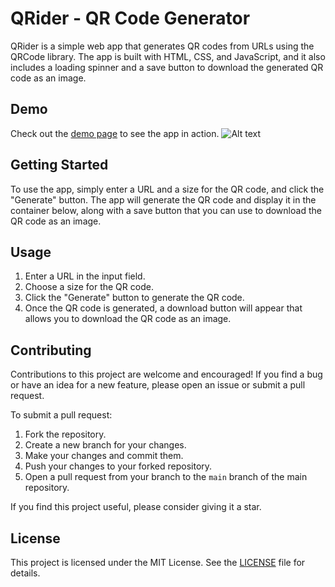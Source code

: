 # QRider - QR Code Generator

QRider is a simple web app that generates QR codes from URLs using the QRCode library. The app is built with HTML, CSS, and JavaScript, and it also includes a loading spinner and a save button to download the generated QR code as an image.

## Demo

Check out the [demo page](https://vishal-dcode.github.io/QRider-qrCodeGenerator/) to see the app in action.
![Alt text](https://i.ibb.co/sKwJjPJ/QRider-preview.png)

## Getting Started

To use the app, simply enter a URL and a size for the QR code, and click the "Generate" button. The app will generate the QR code and display it in the container below, along with a save button that you can use to download the QR code as an image.

## Usage

1. Enter a URL in the input field.
2. Choose a size for the QR code.
3. Click the "Generate" button to generate the QR code.
4. Once the QR code is generated, a download button will appear that allows you to download the QR code as an image.

## Contributing

Contributions to this project are welcome and encouraged! If you find a bug or have an idea for a new feature, please open an issue or submit a pull request.

To submit a pull request:

1. Fork the repository.
2. Create a new branch for your changes.
3. Make your changes and commit them.
4. Push your changes to your forked repository.
5. Open a pull request from your branch to the `main` branch of the main repository.

If you find this project useful, please consider giving it a star.

## License

This project is licensed under the MIT License. See the [LICENSE](LICENSE) file for details.
